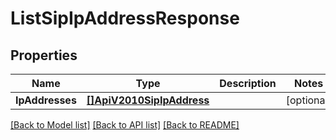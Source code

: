 # ListSipIpAddressResponse

## Properties

Name | Type | Description | Notes
------------ | ------------- | ------------- | -------------
**IpAddresses** | [**[]ApiV2010SipIpAddress**](ApiV2010SipIpAddress.md) |  |[optional] 

[[Back to Model list]](../README.md#documentation-for-models) [[Back to API list]](../README.md#documentation-for-api-endpoints) [[Back to README]](../README.md)


